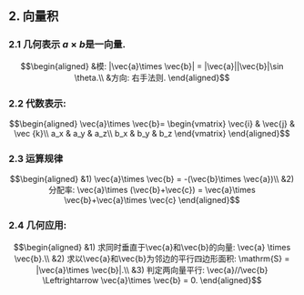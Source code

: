 ## 2. 向量积
### 2.1 几何表示 $a\times b$是一向量.
$$\begin{aligned}
&模: |\vec{a}\times \vec{b}| = |\vec{a}||\vec{b}|\sin \theta.\\ 
&方向: 右手法则. 
\end{aligned}$$

### 2.2 代数表示:
$$\begin{aligned}
\vec{a}\times \vec{b}=
\begin{vmatrix}
\vec{i} & \vec{j} & \vec {k}\\
a_x & a_y & a_z\\
b_x & b_y & b_z
\end{vmatrix}
\end{aligned}$$

### 2.3 运算规律
$$\begin{aligned}
&1) \vec{a}\times \vec{b} = -(\vec{b}\times \vec{a})\\
&2) 分配率: \vec{a}\times (\vec{b}+\vec{c}) = \vec{a}\times \vec{b}+\vec{a}\times \vec{c}
\end{aligned}$$

### 2.4 几何应用:
$$\begin{aligned}
&1) 求同时垂直于\vec{a}和\vec{b}的向量: \vec{a} \times \vec{b}.\\
&2) 求以\vec{a}和\vec{b}为邻边的平行四边形面积: \mathrm{S} = |\vec{a}\times \vec{b}|.\\
&3) 判定两向量平行: \vec{a}//\vec{b} \Leftrightarrow \vec{a}\times \vec{b} = 0. 
\end{aligned}$$
